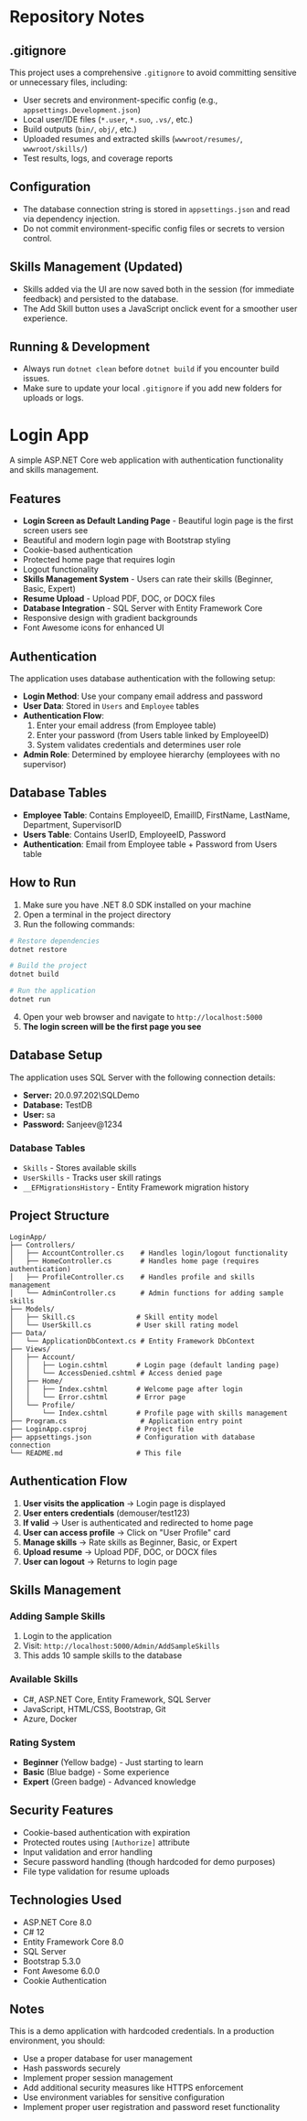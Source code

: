 # Repository Notes

## .gitignore
This project uses a comprehensive `.gitignore` to avoid committing sensitive or unnecessary files, including:
- User secrets and environment-specific config (e.g., `appsettings.Development.json`)
- Local user/IDE files (`*.user`, `*.suo`, `.vs/`, etc.)
- Build outputs (`bin/`, `obj/`, etc.)
- Uploaded resumes and extracted skills (`wwwroot/resumes/`, `wwwroot/skills/`)
- Test results, logs, and coverage reports

## Configuration
- The database connection string is stored in `appsettings.json` and read via dependency injection.
- Do not commit environment-specific config files or secrets to version control.

## Skills Management (Updated)
- Skills added via the UI are now saved both in the session (for immediate feedback) and persisted to the database.
- The Add Skill button uses a JavaScript onclick event for a smoother user experience.

## Running & Development
- Always run `dotnet clean` before `dotnet build` if you encounter build issues.
- Make sure to update your local `.gitignore` if you add new folders for uploads or logs.

# Login App

A simple ASP.NET Core web application with authentication functionality and skills management.

## Features

- **Login Screen as Default Landing Page** - Beautiful login page is the first screen users see
- Beautiful and modern login page with Bootstrap styling
- Cookie-based authentication
- Protected home page that requires login
- Logout functionality
- **Skills Management System** - Users can rate their skills (Beginner, Basic, Expert)
- **Resume Upload** - Upload PDF, DOC, or DOCX files
- **Database Integration** - SQL Server with Entity Framework Core
- Responsive design with gradient backgrounds
- Font Awesome icons for enhanced UI

## Authentication

The application uses database authentication with the following setup:

- **Login Method**: Use your company email address and password
- **User Data**: Stored in `Users` and `Employee` tables
- **Authentication Flow**: 
  1. Enter your email address (from Employee table)
  2. Enter your password (from Users table linked by EmployeeID)
  3. System validates credentials and determines user role
- **Admin Role**: Determined by employee hierarchy (employees with no supervisor)

## Database Tables

- **Employee Table**: Contains EmployeeID, EmailID, FirstName, LastName, Department, SupervisorID
- **Users Table**: Contains UserID, EmployeeID, Password
- **Authentication**: Email from Employee table + Password from Users table

## How to Run

1. Make sure you have .NET 8.0 SDK installed on your machine
2. Open a terminal in the project directory
3. Run the following commands:

```bash
# Restore dependencies
dotnet restore

# Build the project
dotnet build

# Run the application
dotnet run
```

4. Open your web browser and navigate to `http://localhost:5000`
5. **The login screen will be the first page you see**

## Database Setup

The application uses SQL Server with the following connection details:
- **Server:** 20.0.97.202\SQLDemo
- **Database:** TestDB
- **User:** sa
- **Password:** Sanjeev@1234

### Database Tables
- `Skills` - Stores available skills
- `UserSkills` - Tracks user skill ratings
- `__EFMigrationsHistory` - Entity Framework migration history

## Project Structure

```
LoginApp/
├── Controllers/
│   ├── AccountController.cs    # Handles login/logout functionality
│   ├── HomeController.cs       # Handles home page (requires authentication)
│   ├── ProfileController.cs    # Handles profile and skills management
│   └── AdminController.cs      # Admin functions for adding sample skills
├── Models/
│   ├── Skill.cs               # Skill entity model
│   └── UserSkill.cs           # User skill rating model
├── Data/
│   └── ApplicationDbContext.cs # Entity Framework DbContext
├── Views/
│   ├── Account/
│   │   ├── Login.cshtml       # Login page (default landing page)
│   │   └── AccessDenied.cshtml # Access denied page
│   ├── Home/
│   │   ├── Index.cshtml       # Welcome page after login
│   │   └── Error.cshtml       # Error page
│   └── Profile/
│       └── Index.cshtml       # Profile page with skills management
├── Program.cs                  # Application entry point
├── LoginApp.csproj            # Project file
├── appsettings.json           # Configuration with database connection
└── README.md                  # This file
```

## Authentication Flow

1. **User visits the application** → Login page is displayed
2. **User enters credentials** (demouser/test123)
3. **If valid** → User is authenticated and redirected to home page
4. **User can access profile** → Click on "User Profile" card
5. **Manage skills** → Rate skills as Beginner, Basic, or Expert
6. **Upload resume** → Upload PDF, DOC, or DOCX files
7. **User can logout** → Returns to login page

## Skills Management

### Adding Sample Skills
1. Login to the application
2. Visit: `http://localhost:5000/Admin/AddSampleSkills`
3. This adds 10 sample skills to the database

### Available Skills
- C#, ASP.NET Core, Entity Framework, SQL Server
- JavaScript, HTML/CSS, Bootstrap, Git
- Azure, Docker

### Rating System
- **Beginner** (Yellow badge) - Just starting to learn
- **Basic** (Blue badge) - Some experience
- **Expert** (Green badge) - Advanced knowledge

## Security Features

- Cookie-based authentication with expiration
- Protected routes using `[Authorize]` attribute
- Input validation and error handling
- Secure password handling (though hardcoded for demo purposes)
- File type validation for resume uploads

## Technologies Used

- ASP.NET Core 8.0
- C# 12
- Entity Framework Core 8.0
- SQL Server
- Bootstrap 5.3.0
- Font Awesome 6.0.0
- Cookie Authentication

## Notes

This is a demo application with hardcoded credentials. In a production environment, you should:

- Use a proper database for user management
- Hash passwords securely
- Implement proper session management
- Add additional security measures like HTTPS enforcement
- Use environment variables for sensitive configuration
- Implement proper user registration and password reset functionality 